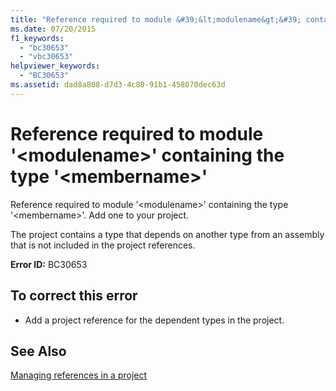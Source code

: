 ```yaml
---
title: "Reference required to module &#39;&lt;modulename&gt;&#39; containing the type &#39;&lt;membername&gt;&#39;"
ms.date: 07/20/2015
f1_keywords: 
  - "bc30653"
  - "vbc30653"
helpviewer_keywords: 
  - "BC30653"
ms.assetid: dad8a808-d7d3-4c80-91b1-458070dec63d
---
```

# Reference required to module &#39;&lt;modulename&gt;&#39; containing the type &#39;&lt;membername&gt;&#39;
Reference required to module '\<modulename>' containing the type '\<membername>'. Add one to your project.  
  
 The project contains a type that depends on another type from an assembly that is not included in the project references.  
  
 **Error ID:** BC30653  
  
## To correct this error  
  
- Add a project reference for the dependent types in the project.  
  
## See Also  
 [Managing references in a project](/visualstudio/ide/managing-references-in-a-project)
